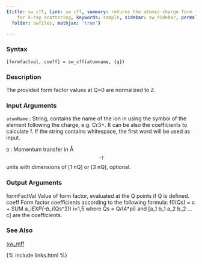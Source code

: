 ```yaml
---
{title: sw_cff, link: sw_cff, summary: returns the atomic charge form factor values
    for X-ray scattering, keywords: sample, sidebar: sw_sidebar, permalink: sw_cff.html,
  folder: swfiles, mathjax: 'true'}

---
```


### Syntax

`[formfactval, coeff] = sw_cff(atomname, {q})`

### Description

The provided form factor values at Q=0 are normalized to Z.
 

### Input Arguments

`atomName`
: String, contains the name of the ion in using the symbol of
  the element following the charge, e.g. Cr3+. It can be also
  the coefficients to calculate f. If the string contains
  whitespace, the first word will be used as input.

`Q`
: Momentum transfer in Å$$^{-1}$$ units with dimensions of
  [1 nQ] or [3 nQ], optional.

### Output Arguments

formFactVal   Value of form factor, evaluated at the Q points if Q is
              defined.
coeff         Form factor coefficients according to the following
              formula:
                  f0(Qs) = c + SUM a_i*EXP(-b_i*(Qs^2))
                               i=1,5
              where Qs = Q/(4*pi) and [a_1 b_1 a_2 b_2 ... c] are the
              coefficients.

### See Also

[sw_mff](sw_mff.html)

{% include links.html %}
